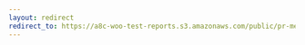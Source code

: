 ```yaml
---
layout: redirect
redirect_to: https://a8c-woo-test-reports.s3.amazonaws.com/public/pr-merge/42798/api/index.html
---
```

